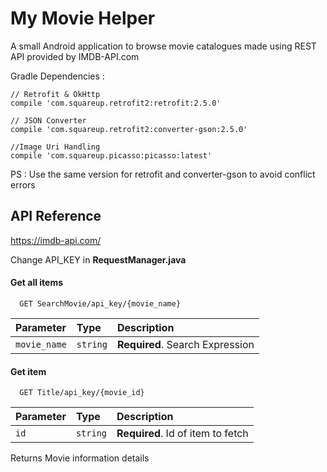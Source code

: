 
# My Movie Helper

A small Android application to browse movie catalogues made using REST API provided by
IMDB-API.com

Gradle Dependencies :



    
    // Retrofit & OkHttp
    compile 'com.squareup.retrofit2:retrofit:2.5.0'

    // JSON Converter
    compile 'com.squareup.retrofit2:converter-gson:2.5.0'

    //Image Uri Handling
    compile 'com.squareup.picasso:picasso:latest'

PS : Use the same version for retrofit and converter-gson to avoid conflict errors




## API Reference
https://imdb-api.com/

Change API_KEY in **RequestManager.java**
#### Get all items

```http
  GET SearchMovie/api_key/{movie_name}
```

| Parameter | Type     | Description                |
| :-------- | :------- | :------------------------- |
| `movie_name`      | `string` | **Required**. Search Expression |

#### Get item

```http
  GET Title/api_key/{movie_id}
```

| Parameter | Type     | Description                       |
| :-------- | :------- | :-------------------------------- |
| `id`      | `string` | **Required**. Id of item to fetch |



Returns Movie information details


